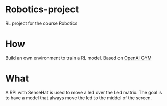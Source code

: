 # Robotics-project
RL project for the course Robotics

# How
Build an own environment to train a RL model.
Based on [OpenAI GYM](https://gym.openai.com/)

# What
A RPI with SenseHat is used to move a led over the Led matrix.
The goal is to have a model that always move the led to the middel of the screen.
